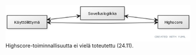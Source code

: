 ![Kaavio](https://github.com/olenleo/ot-harjoitustyo/blob/master/dokumentaatio/rytmipeli-kaavio.jpg)
Highscore-toiminnallisuutta ei vielä toteutettu (24.11).
